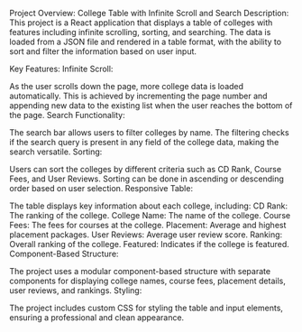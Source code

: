 Project Overview: College Table with Infinite Scroll and Search
Description:
This project is a React application that displays a table of colleges with features including infinite scrolling, sorting, and searching. The data is loaded from a JSON file and rendered in a table format, with the ability to sort and filter the information based on user input.

Key Features:
Infinite Scroll:

As the user scrolls down the page, more college data is loaded automatically. This is achieved by incrementing the page number and appending new data to the existing list when the user reaches the bottom of the page.
Search Functionality:

The search bar allows users to filter colleges by name. The filtering checks if the search query is present in any field of the college data, making the search versatile.
Sorting:

Users can sort the colleges by different criteria such as CD Rank, Course Fees, and User Reviews. Sorting can be done in ascending or descending order based on user selection.
Responsive Table:

The table displays key information about each college, including:
CD Rank: The ranking of the college.
College Name: The name of the college.
Course Fees: The fees for courses at the college.
Placement: Average and highest placement packages.
User Reviews: Average user review score.
Ranking: Overall ranking of the college.
Featured: Indicates if the college is featured.
Component-Based Structure:

The project uses a modular component-based structure with separate components for displaying college names, course fees, placement details, user reviews, and rankings.
Styling:

The project includes custom CSS for styling the table and input elements, ensuring a professional and clean appearance.
